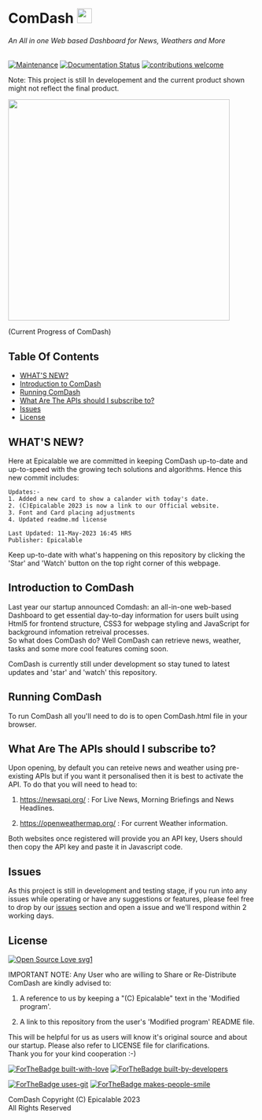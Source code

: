 # ComDash <img width ="30" height="30" src="https://user-images.githubusercontent.com/69076784/236990283-83859a95-c9fa-4d2a-8729-4afb3900789d.png">

###### An All in one Web based Dashboard for News, Weathers and More

[![Maintenance](https://img.shields.io/badge/Maintained%3F-yes-green.svg)](https://github.com/Epicalable/JARVIS-GUI) [![Documentation Status](https://readthedocs.org/projects/ansicolortags/badge/?version=latest)](https://github.com/Epicalable/JARVIS-GUI) [![contributions welcome](https://img.shields.io/badge/contributions-welcome-brightgreen.svg?style=flat)](https://github.com/Epicalable/JARVIS-GUI/issues)

Note: This project is still In developement and the current product shown might not reflect the final product.

<img width="450" src="https://github.com/Epicalable/ComDash/assets/69076784/0d77e5ce-424f-435c-92b7-5c4997f175d2">

(Current Progress of ComDash)


## Table Of Contents
- [WHAT'S NEW?](#whats-new)
- [Introduction to ComDash](#introduction-to-comdash)
- [Running ComDash](#running-comdash)
- [What Are The APIs should I subscribe to?](#what-are-the-apis-should-i-subscribe-to)
- [Issues](#issues)
- [License](#license)


## WHAT'S NEW?
Here at Epicalable we are committed in keeping ComDash up-to-date and up-to-speed with the growing tech solutions and algorithms. Hence this new commit includes:
```
Updates:-
1. Added a new card to show a calander with today's date.
2. (C)Epicalable 2023 is now a link to our Official website.
3. Font and Card placing adjustments
4. Updated readme.md license

Last Updated: 11-May-2023 16:45 HRS
Publisher: Epicalable
```
Keep up-to-date with what's happening on this repository by clicking the 'Star' and 'Watch' button on the top right corner of this webpage.


## Introduction to ComDash
Last year our startup announced Comdash: an all-in-one web-based Dashboard to get essential day-to-day information for users built using Html5 for frontend structure, CSS3 for webpage styling and JavaScript for background infomation retreival processes.  
So what does ComDash do? Well ComDash can retrieve news, weather, tasks and some more cool features coming soon.

ComDash is currently still under development so stay tuned to latest updates and 'star' and 'watch' this repository. 


## Running ComDash
To run ComDash all you'll need to do is to open ComDash.html file in your browser.

## What Are The APIs should I subscribe to?
Upon opening, by default you can reteive news and weather using pre-existing APIs but if you want it personalised then it is best to activate the API. To do that you will need to head to:

1. https://newsapi.org/ : For Live News, Morning Briefings and News Headlines.

2. https://openweathermap.org/ : For current Weather information.

Both websites once registered will provide you an API key, Users should then copy the API key and paste it in Javascript code.


## Issues
As this project is still in development and testing stage, if you run into any issues while operating or have any suggestions or features, please feel free to drop by our [issues](https://github.com/Epicalable/ComDash/issues) section and open a issue and we'll respond within 2 working days.


## License
[![Open Source Love svg1](https://badges.frapsoft.com/os/v1/open-source.svg?v=103)](https://github.com/Epicalable/)  

IMPORTANT NOTE: Any User who are willing to Share or Re-Distribute ComDash are kindly advised to:

1. A reference to us by keeping a "(C) Epicalable" text in the 'Modified program'.

2. A link to this repository from the user's 'Modified program' README file. 

This will be helpful for us as users will know it's original source and about our startup.
Please also refer to LICENSE file for clarifications.  
Thank you for your kind cooperation :-)

[![ForTheBadge built-with-love](http://ForTheBadge.com/images/badges/built-with-love.svg)](https://github.com/Epicalable/)
[![ForTheBadge built-by-developers](http://ForTheBadge.com/images/badges/built-by-developers.svg)](https://github.com/MahaMohan/)

[![ForTheBadge uses-git](http://ForTheBadge.com/images/badges/uses-git.svg)](https://GitHub.com/) 
[![ForTheBadge makes-people-smile](http://ForTheBadge.com/images/badges/makes-people-smile.svg)](https://github.com/Epicalable/)

ComDash Copyright (C) Epicalable 2023  
All Rights Reserved